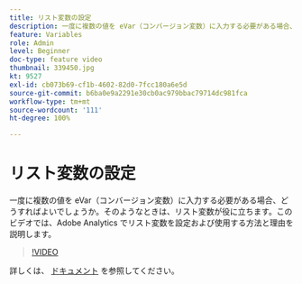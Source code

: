 ```yaml
---
title: リスト変数の設定
description: 一度に複数の値を eVar（コンバージョン変数）に入力する必要がある場合、どうすればよいでしょうか。そのようなときは、リスト変数が役に立ちます。このビデオでは、Adobe Analytics でリスト変数を設定および使用する方法と理由を説明します。
feature: Variables
role: Admin
level: Beginner
doc-type: feature video
thumbnail: 339450.jpg
kt: 9527
exl-id: cb073b69-cf1b-4602-82d0-7fcc180a6e5d
source-git-commit: b6ba0e9a2291e30cb0ac979bbac79714dc981fca
workflow-type: tm+mt
source-wordcount: '111'
ht-degree: 100%

---
```


# リスト変数の設定

一度に複数の値を eVar（コンバージョン変数）に入力する必要がある場合、どうすればよいでしょうか。そのようなときは、リスト変数が役に立ちます。このビデオでは、Adobe Analytics でリスト変数を設定および使用する方法と理由を説明します。

>[!VIDEO](https://video.tv.adobe.com/v/339450/?quality=12&learn=on)

詳しくは、 [ドキュメント](https://experienceleague.adobe.com/docs/analytics/admin/admin-tools/conversion-variables/list-var-admin.html?lang=ja) を参照してください。
